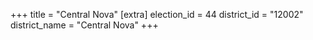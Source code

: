 +++
title = "Central Nova"
[extra]
election_id = 44
district_id = "12002"
district_name = "Central Nova"
+++
